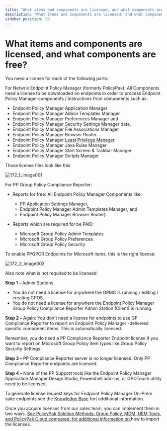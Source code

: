 ```yaml
---
title: "What items and components are licensed, and what components are free?"
description: "What items and components are licensed, and what components are free?"
sidebar_position: 20
---
```


# What items and components are licensed, and what components are free?

You need a license for each of the following parts:

For Netwrix Endpoint Policy Manager (formerly PolicyPak): All Components need a license to be
downloaded on endpoints in order to process Endpoint Policy Manager components / instructions from
components such as:

- Endpoint Policy Manager Application Manager
- Endpoint Policy Manager Admin Templates Manager
- Endpoint Policy Manager Preferences Manager and
- Endpoint Policy Manager Security Settings Manager data.
- Endpoint Policy Manager File Associations Manager
- Endpoint Policy Manager Browser Router
- Endpoint Policy Manager
  [Least Privilege Manager ](https://www.endpointpolicymanager.com/products/endpointpolicymanager-least-privilege-manager.html)
- Endpoint Policy Manager Java Rules Manager
- Endpoint Policy Manager Start Screen & Taskbar Manager
- Endpoint Policy Manager Scripts Manager

Those license files look like this:

![172_1_image001](/images/endpointpolicymanager/license/172_1_image001.webp)

For PP Group Policy Compliance Reporter:

- Reports for free: All Endpoint Policy Manager Components like:

  - PP Application Settings Manager,
  - Endpoint Policy Manager Admin Templates Manager, and
  - Endpoint Policy Manager Browser Router).

- Reports which are required for be PAID:
  - Microsoft Group Policy Admin Templates
  - Microsoft Group Policy Preferences
  - Microsoft Group Policy Security

To enable PPGPCR Endpoints for Microsoft items, this is the right license:

![172_2_image002](/images/endpointpolicymanager/license/172_2_image002.webp)

Also note what is not required to be licensed:

**Step 1 –** Admin Stations

- You do not need a license for anywhere the GPMC is running / editing / creating GPOS.
- You do not need a license for anywhere the Endpoint Policy Manager Group Policy Compliance
  Reporter Admin Station (Client) is running.

**Step 2 –** Again: You don't need a license for endpoints to use GP Compliance Reporter to report
on Endpoint Policy Manager -delivered specific component items. This is automatically licensed.

Remember, you do need a PP Compliance Reporter Endpoint license if you want to report on Microsoft
Group Policy item types like Group Policy Security Settings.

**Step 3 –** PP Compliance Reporter server is no longer licensed. Only PP Compliance Reporter
endpoints are licensed.

**Step 4 –** None of the PP Support tools like the Endpoint Policy Manager Application Manager
Design Studio, Powershell add-ins, or GPOTouch utility need to be licensed.

To generate license request keys for Endpoint Policy Manager On-Prem suite endpoints see the
[Knowledge Base](https://helpcenter.netwrix.com/bundle/endpointpolicymanager/page/Content/endpointpolicymanager/License/Overview/KnowledgeBase.htm)
fort additional information.

Once you acquire licenses from our sales team, you can implement them in two ways.
[See PolicyPak Solution Methods: Group Policy, MDM, UEM Tools, and PolicyPak Cloud compared. for additional information on ](https://kb.endpointpolicymanager.com/kb/article/489-policypak-licensing-onpremise-licensing-methods-compared)
how to import the licenses.
